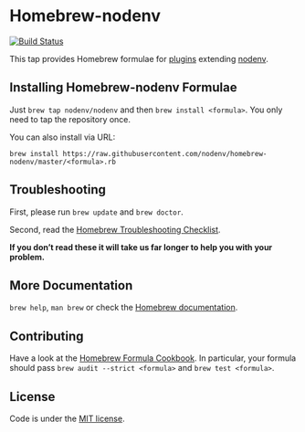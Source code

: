# Homebrew-nodenv

[![Build Status](https://travis-ci.org/nodenv/homebrew-nodenv.svg?branch=master)](https://travis-ci.org/nodenv/homebrew-nodenv)

This tap provides Homebrew formulae for [plugins](https://github.com/nodenv/nodenv/wiki/Plugins) extending [nodenv](https://github.com/nodenv/nodenv).

<!-- toc -->

## Installing Homebrew-nodenv Formulae
Just `brew tap nodenv/nodenv` and then `brew install <formula>`. You only need to tap the repository once.

You can also install via URL:

```
brew install https://raw.githubusercontent.com/nodenv/homebrew-nodenv/master/<formula>.rb
```

## Troubleshooting
First, please run `brew update` and `brew doctor`.

Second, read the [Homebrew Troubleshooting Checklist](https://github.com/Homebrew/homebrew/blob/master/share/doc/homebrew/Troubleshooting.md#troubleshooting).

**If you don’t read these it will take us far longer to help you with your problem.**

## More Documentation

`brew help`, `man brew` or check the [Homebrew documentation](https://github.com/Homebrew/homebrew/tree/master/share/doc/homebrew#readme).

## Contributing

Have a look at the [Homebrew Formula Cookbook](https://github.com/Homebrew/homebrew/blob/master/share/doc/homebrew/Formula-Cookbook.md).  In particular, your formula should pass `brew audit --strict <formula>` and `brew test <formula>`.

## License
Code is under the [MIT license](https://github.com/nodenv/homebrew-nodenv/tree/master/LICENSE.txt).
